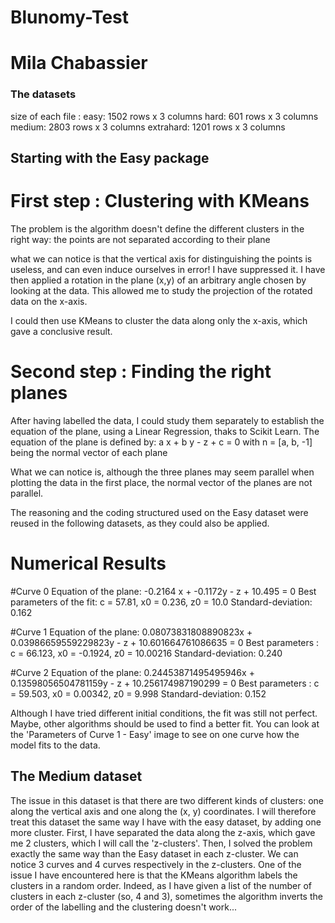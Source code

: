 # Blunomy-Test
# Mila Chabassier

### The datasets
size of each file : 
 easy: 1502 rows x 3 columns
 hard: 601 rows x 3 columns
 medium: 2803 rows x 3 columns
 extrahard: 1201 rows x 3 columns

## Starting with the Easy package
# First step : Clustering with KMeans
The problem is the algorithm doesn't define the different clusters in the right way: the points are not separated according to their plane


what we can notice is that the vertical axis for distinguishing the points is useless, and can even induce ourselves in error! I have suppressed it.
I have then applied a rotation in the plane (x,y) of an arbitrary angle chosen by looking at the data. This allowed me to study the projection of the rotated data on the x-axis.

I could then use KMeans to cluster the data along only the x-axis, which gave a conclusive result.

# Second step : Finding the right planes
After having labelled the data, I could study them separately to establish the equation of the plane, using a Linear Regression, thaks to Scikit Learn.
The equation of the plane is defined by: a x + b y - z + c = 0
with n = [a, b, -1] being the normal vector of each plane

What we can notice is, although the three planes may seem parallel when plotting the data in the first place, the normal vector of the planes are not parallel.

The reasoning and the coding structured used on the Easy dataset were reused in the following datasets, as they could also be applied.

# Numerical Results
#Curve 0
Equation of the plane: -0.2164 x + -0.1172y - z + 10.495 = 0
Best parameters of the fit: c = 57.81, x0 = 0.236, z0 = 10.0
Standard-deviation: 0.162

#Curve 1
Equation of the plane: 0.08073831808890823x + 0.03986659559229823y - z + 10.601664761086635 = 0
Best parameters : c = 66.123, x0 = -0.1924, z0 = 10.00216
Standard-deviation: 0.240

#Curve 2
Equation of the plane: 0.24453871495495946x + 0.13598056504781159y - z + 10.256174987190299 = 0
Best parameters : c = 59.503, x0 = 0.00342, z0 = 9.998
Standard-deviation: 0.152

Although I have tried different initial conditions, the fit was still not perfect. Maybe, other algorithms should be used to find a better fit. You can look at the 'Parameters of Curve 1 - Easy' image to see on one curve how the model fits to the data.

## The Medium dataset
The issue in this dataset is that there are two different kinds of clusters: one along the vertical axis and one along the (x, y) coordinates.
I will therefore treat this dataset the same way I have with the easy dataset, by adding one more cluster. First, I have separated the data along the z-axis, which gave me 2 clusters, which I will call the 'z-clusters'. Then, I solved the problem exactly the same way than the Easy dataset in each z-cluster. We can notice 3 curves and 4 curves respectively in the z-clusters.
One of the issue I have encountered here is that the KMeans algorithm labels the clusters in a random order. Indeed, as I have given a list of the number of clusters in each z-cluster (so, 4 and 3), sometimes the algorithm inverts the order of the labelling and the clustering doesn't work...

